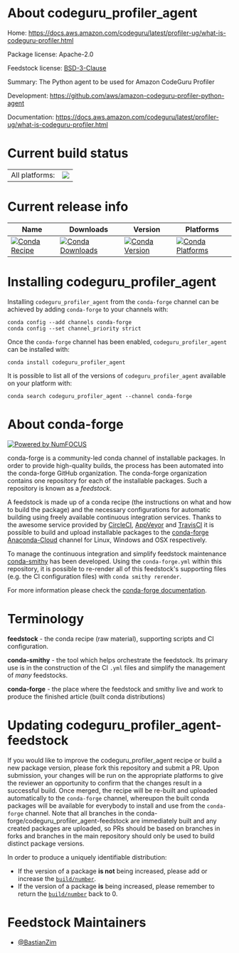 About codeguru_profiler_agent
=============================

Home: https://docs.aws.amazon.com/codeguru/latest/profiler-ug/what-is-codeguru-profiler.html

Package license: Apache-2.0

Feedstock license: [BSD-3-Clause](https://github.com/conda-forge/codeguru_profiler_agent-feedstock/blob/master/LICENSE.txt)

Summary: The Python agent to be used for Amazon CodeGuru Profiler

Development: https://github.com/aws/amazon-codeguru-profiler-python-agent

Documentation: https://docs.aws.amazon.com/codeguru/latest/profiler-ug/what-is-codeguru-profiler.html

Current build status
====================


<table><tr><td>All platforms:</td>
    <td>
      <a href="https://dev.azure.com/conda-forge/feedstock-builds/_build/latest?definitionId=11671&branchName=master">
        <img src="https://dev.azure.com/conda-forge/feedstock-builds/_apis/build/status/codeguru_profiler_agent-feedstock?branchName=master">
      </a>
    </td>
  </tr>
</table>

Current release info
====================

| Name | Downloads | Version | Platforms |
| --- | --- | --- | --- |
| [![Conda Recipe](https://img.shields.io/badge/recipe-codeguru_profiler_agent-green.svg)](https://anaconda.org/conda-forge/codeguru_profiler_agent) | [![Conda Downloads](https://img.shields.io/conda/dn/conda-forge/codeguru_profiler_agent.svg)](https://anaconda.org/conda-forge/codeguru_profiler_agent) | [![Conda Version](https://img.shields.io/conda/vn/conda-forge/codeguru_profiler_agent.svg)](https://anaconda.org/conda-forge/codeguru_profiler_agent) | [![Conda Platforms](https://img.shields.io/conda/pn/conda-forge/codeguru_profiler_agent.svg)](https://anaconda.org/conda-forge/codeguru_profiler_agent) |

Installing codeguru_profiler_agent
==================================

Installing `codeguru_profiler_agent` from the `conda-forge` channel can be achieved by adding `conda-forge` to your channels with:

```
conda config --add channels conda-forge
conda config --set channel_priority strict
```

Once the `conda-forge` channel has been enabled, `codeguru_profiler_agent` can be installed with:

```
conda install codeguru_profiler_agent
```

It is possible to list all of the versions of `codeguru_profiler_agent` available on your platform with:

```
conda search codeguru_profiler_agent --channel conda-forge
```


About conda-forge
=================

[![Powered by NumFOCUS](https://img.shields.io/badge/powered%20by-NumFOCUS-orange.svg?style=flat&colorA=E1523D&colorB=007D8A)](http://numfocus.org)

conda-forge is a community-led conda channel of installable packages.
In order to provide high-quality builds, the process has been automated into the
conda-forge GitHub organization. The conda-forge organization contains one repository
for each of the installable packages. Such a repository is known as a *feedstock*.

A feedstock is made up of a conda recipe (the instructions on what and how to build
the package) and the necessary configurations for automatic building using freely
available continuous integration services. Thanks to the awesome service provided by
[CircleCI](https://circleci.com/), [AppVeyor](https://www.appveyor.com/)
and [TravisCI](https://travis-ci.com/) it is possible to build and upload installable
packages to the [conda-forge](https://anaconda.org/conda-forge)
[Anaconda-Cloud](https://anaconda.org/) channel for Linux, Windows and OSX respectively.

To manage the continuous integration and simplify feedstock maintenance
[conda-smithy](https://github.com/conda-forge/conda-smithy) has been developed.
Using the ``conda-forge.yml`` within this repository, it is possible to re-render all of
this feedstock's supporting files (e.g. the CI configuration files) with ``conda smithy rerender``.

For more information please check the [conda-forge documentation](https://conda-forge.org/docs/).

Terminology
===========

**feedstock** - the conda recipe (raw material), supporting scripts and CI configuration.

**conda-smithy** - the tool which helps orchestrate the feedstock.
                   Its primary use is in the construction of the CI ``.yml`` files
                   and simplify the management of *many* feedstocks.

**conda-forge** - the place where the feedstock and smithy live and work to
                  produce the finished article (built conda distributions)


Updating codeguru_profiler_agent-feedstock
==========================================

If you would like to improve the codeguru_profiler_agent recipe or build a new
package version, please fork this repository and submit a PR. Upon submission,
your changes will be run on the appropriate platforms to give the reviewer an
opportunity to confirm that the changes result in a successful build. Once
merged, the recipe will be re-built and uploaded automatically to the
`conda-forge` channel, whereupon the built conda packages will be available for
everybody to install and use from the `conda-forge` channel.
Note that all branches in the conda-forge/codeguru_profiler_agent-feedstock are
immediately built and any created packages are uploaded, so PRs should be based
on branches in forks and branches in the main repository should only be used to
build distinct package versions.

In order to produce a uniquely identifiable distribution:
 * If the version of a package **is not** being increased, please add or increase
   the [``build/number``](https://docs.conda.io/projects/conda-build/en/latest/resources/define-metadata.html#build-number-and-string).
 * If the version of a package **is** being increased, please remember to return
   the [``build/number``](https://docs.conda.io/projects/conda-build/en/latest/resources/define-metadata.html#build-number-and-string)
   back to 0.

Feedstock Maintainers
=====================

* [@BastianZim](https://github.com/BastianZim/)

